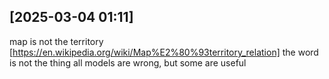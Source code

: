 

## [2025-03-04 01:11]

map is not the territory [https://en.wikipedia.org/wiki/Map%E2%80%93territory_relation]
the word is not the thing
all models are wrong, but some are useful
